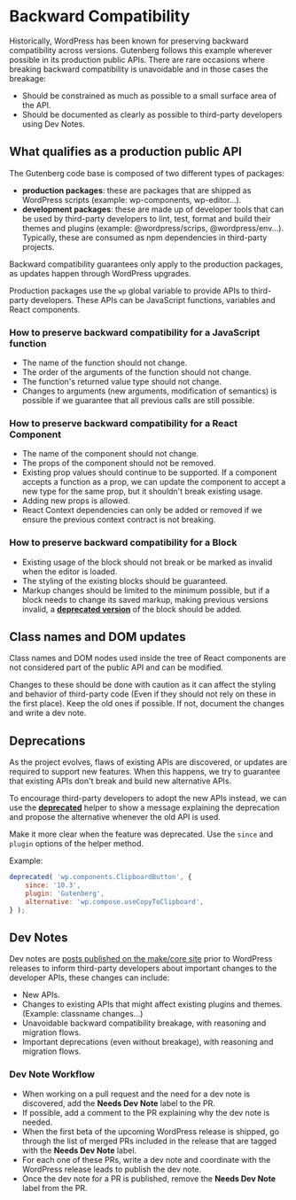 # Backward Compatibility

Historically, WordPress has been known for preserving backward compatibility across versions. Gutenberg follows this example wherever possible in its production public APIs. There are rare occasions where breaking backward compatibility is unavoidable and in those cases the breakage:

-   Should be constrained as much as possible to a small surface area of the API.
-   Should be documented as clearly as possible to third-party developers using Dev Notes.

## What qualifies as a production public API

The Gutenberg code base is composed of two different types of packages:

-   **production packages**: these are packages that are shipped as WordPress scripts (example: wp-components, wp-editor...).
-   **development packages**: these are made up of developer tools that can be used by third-party developers to lint, test, format and build their themes and plugins (example: @wordpress/scrips, @wordpress/env...). Typically, these are consumed as npm dependencies in third-party projects.

Backward compatibility guarantees only apply to the production packages, as updates happen through WordPress upgrades.

Production packages use the `wp` global variable to provide APIs to third-party developers. These APIs can be JavaScript functions, variables and React components.

### How to preserve backward compatibility for a JavaScript function

-   The name of the function should not change.
-   The order of the arguments of the function should not change.
-   The function's returned value type should not change.
-   Changes to arguments (new arguments, modification of semantics) is possible if we guarantee that all previous calls are still possible.

### How to preserve backward compatibility for a React Component

-   The name of the component should not change.
-   The props of the component should not be removed.
-   Existing prop values should continue to be supported. If a component accepts a function as a prop, we can update the component to accept a new type for the same prop, but it shouldn't break existing usage.
-   Adding new props is allowed.
-   React Context dependencies can only be added or removed if we ensure the previous context contract is not breaking.

### How to preserve backward compatibility for a Block

-   Existing usage of the block should not break or be marked as invalid when the editor is loaded.
-   The styling of the existing blocks should be guaranteed.
-   Markup changes should be limited to the minimum possible, but if a block needs to change its saved markup, making previous versions invalid, a [**deprecated version**](/docs/reference-guides/block-api/block-deprecation.md) of the block should be added.

## Class names and DOM updates

Class names and DOM nodes used inside the tree of React components are not considered part of the public API and can be modified.

Changes to these should be done with caution as it can affect the styling and behavior of third-party code (Even if they should not rely on these in the first place). Keep the old ones if possible. If not, document the changes and write a dev note.

## Deprecations

As the project evolves, flaws of existing APIs are discovered, or updates are required to support new features. When this happens, we try to guarantee that existing APIs don't break and build new alternative APIs.

To encourage third-party developers to adopt the new APIs instead, we can use the [**deprecated**](/packages/deprecated/README.md) helper to show a message explaining the deprecation and propose the alternative whenever the old API is used.

Make it more clear when the feature was deprecated. Use the `since` and `plugin` options of the helper method.

Example:

```js
deprecated( 'wp.components.ClipboardButton', {
	since: '10.3',
	plugin: 'Gutenberg',
	alternative: 'wp.compose.useCopyToClipboard',
} );
```

## Dev Notes

Dev notes are [posts published on the make/core site](https://make.wordpress.org/core/tag/dev-notes/) prior to WordPress releases to inform third-party developers about important changes to the developer APIs, these changes can include:

-   New APIs.
-   Changes to existing APIs that might affect existing plugins and themes. (Example: classname changes...)
-   Unavoidable backward compatibility breakage, with reasoning and migration flows.
-   Important deprecations (even without breakage), with reasoning and migration flows.

### Dev Note Workflow

-   When working on a pull request and the need for a dev note is discovered, add the **Needs Dev Note** label to the PR.
-   If possible, add a comment to the PR explaining why the dev note is needed.
-   When the first beta of the upcoming WordPress release is shipped, go through the list of merged PRs included in the release that are tagged with the **Needs Dev Note** label.
-   For each one of these PRs, write a dev note and coordinate with the WordPress release leads to publish the dev note.
-   Once the dev note for a PR is published, remove the **Needs Dev Note** label from the PR.
